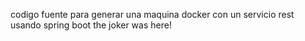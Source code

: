 codigo fuente para generar una maquina docker con un servicio rest usando spring boot
the joker was here!